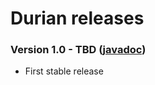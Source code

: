 # Durian releases

### Version 1.0 - TBD ([javadoc](http://diffplug.github.io/durian-swt/javadoc/snapshot/))

* First stable release
